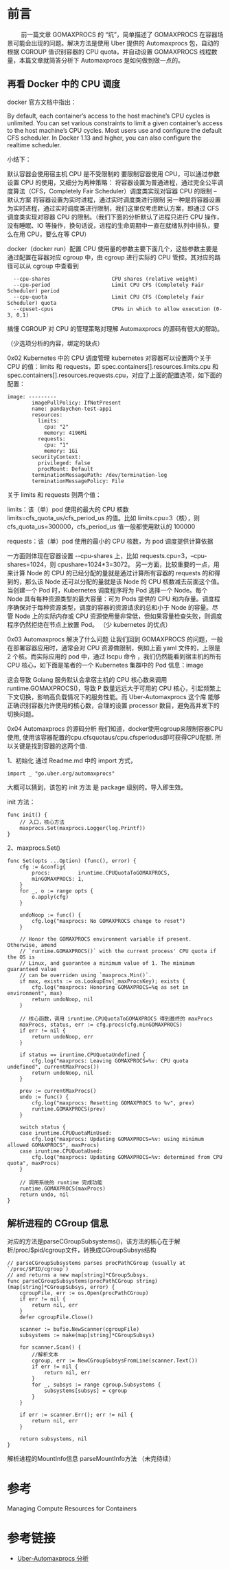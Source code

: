 # 前言
   前一篇文章 GOMAXPROCS 的 “坑”，简单描述了 GOMAXPROCS 在容器场景可能会出现的问题。解决方法是使用 Uber 提供的 Automaxprocs 包，自动的根据 CGROUP 值识别容器的 CPU quota，并自动设置 GOMAXPROCS 线程数量，本篇文章就简答分析下 Automaxprocs 是如何做到做一点的。

## 再看 Docker 中的 CPU 调度

docker 官方文档中指出：

By default, each container’s access to the host machine’s CPU cycles is unlimited. You can set various constraints to limit a given container’s access to the host machine’s CPU cycles. Most users use and configure the default CFS scheduler. In Docker 1.13 and higher, you can also configure the realtime scheduler.

小结下：

默认容器会使用宿主机 CPU 是不受限制的
要限制容器使用 CPU，可以通过参数设置 CPU 的使用，又细分为两种策略：
将容器设置为普通进程，通过完全公平调度算法（CFS，Completely Fair Scheduler）调度类实现对容器 CPU 的限制 – 默认方案
将容器设置为实时进程，通过实时调度类进行限制
另一种是将容器设置为实时进程，通过实时调度类进行限制，我们这里仅考虑默认方案，即通过 CFS 调度类实现对容器 CPU 的限制。（我们下面的分析默认了进程只进行 CPU 操作，没有睡眠、IO 等操作，换句话说，进程的生命周期中一直在就绪队列中排队，要么在用 CPU，要么在等 CPU）

docker（docker run）配置 CPU 使用量的参数主要下面几个，这些参数主要是通过配置在容器对应 cgroup 中，由 cgroup 进行实际的 CPU 管控。其对应的路径可以从 cgroup 中查看到
```
  --cpu-shares                    CPU shares (relative weight)
  --cpu-period                    Limit CPU CFS (Completely Fair Scheduler) period
  --cpu-quota                     Limit CPU CFS (Completely Fair Scheduler) quota
  --cpuset-cpus                   CPUs in which to allow execution (0-3, 0,1)
```
搞懂 CGROUP 对 CPU 的管理策略对理解 Automaxprocs 的源码有很大的帮助。

（少选项分析的内容，绑定的缺点）

0x02 Kubernetes 中的 CPU 调度管理
kubernetes 对容器可以设置两个关于 CPU 的值：limits 和 requests，即 spec.containers[].resources.limits.cpu 和 spec.containers[].resources.requests.cpu，对应了上面的配置选项，如下面的配置：
```
image: ---------
        imagePullPolicy: IfNotPresent
        name: pandaychen-test-app1
        resources:
          limits:
            cpu: "2"
            memory: 4196Mi
          requests:
            cpu: "1"
            memory: 1Gi
        securityContext:
          privileged: false
          procMount: Default
        terminationMessagePath: /dev/termination-log
        terminationMessagePolicy: File
```
关于 limits 和 requests 则两个值：

limits：该（单）pod 使用的最大的 CPU 核数 limits=cfs_quota_us/cfs_period_us 的值。比如 limits.cpu=3（核），则 cfs_quota_us=300000，cfs_period_us 值一般都使用默认的 100000

requests：该（单）pod 使用的最小的 CPU 核数，为 pod 调度提供计算依据

一方面则体现在容器设置 --cpu-shares 上，比如 requests.cpu=3，–cpu-shares=1024，则 cpushare=1024*3=3072。
另一方面，比较重要的一点，用来计算 Node 的 CPU 的已经分配的量就是通过计算所有容器的 requests 的和得到的，那么该 Node 还可以分配的量就是该 Node 的 CPU 核数减去前面这个值。当创建一个 Pod 时，Kubernetes 调度程序将为 Pod 选择一个 Node。每个 Node 具有每种资源类型的最大容量：可为 Pods 提供的 CPU 和内存量。调度程序确保对于每种资源类型，调度的容器的资源请求的总和小于 Node 的容量。尽管 Node 上的实际内存或 CPU 资源使用量非常低，但如果容量检查失败，则调度程序仍然拒绝在节点上放置 Pod。
（少 kubernetes 的优点）

0x03 Automaxprocs 解决了什么问题
让我们回到 GOMAXPROCS 的问题，一般在部署容器应用时，通常会对 CPU 资源做限制，例如上面 yaml 文件的，上限是 2 个核。而实际应用的 pod 中，通过 lscpu 命令 ，我们仍然能看到宿主机的所有 CPU 核心，如下面是笔者的一个 Kubernetes 集群中的 Pod 信息：image

这会导致 Golang 服务默认会拿宿主机的 CPU 核心数来调用 runtime.GOMAXPROCS()，导致 P 数量远远大于可用的 CPU 核心，引起频繁上下文切换，影响高负载情况下的服务性能。而 Uber-Automaxprocs 这个库 能够正确识别容器允许使用的核心数，合理的设置 processor 数目，避免高并发下的切换问题。

0x04 Automaxprocs 的源码分析
我们知道，docker使用cgroup来限制容器CPU使用, 使用该容器配置的cpu.cfsquotaus/cpu.cfsperiodus即可获得CPU配额. 所以关键是找到容器的这两个值.

1、初始化
通过 Readme.md 中的 import 方式，
```
import _ "go.uber.org/automaxprocs"
```
大概可以猜到，该包的 init 方法 是 package 级别的。导入即生效。

init 方法：
```
func init() {
	// 入口，核心方法
	maxprocs.Set(maxprocs.Logger(log.Printf))
}
```

2、maxprocs.Set()

```
func Set(opts ...Option) (func(), error) {
	cfg := &config{
		procs:         iruntime.CPUQuotaToGOMAXPROCS,
		minGOMAXPROCS: 1,
	}
	for _, o := range opts {
		o.apply(cfg)
	}

	undoNoop := func() {
		cfg.log("maxprocs: No GOMAXPROCS change to reset")
	}

	// Honor the GOMAXPROCS environment variable if present. Otherwise, amend
	// `runtime.GOMAXPROCS()` with the current process' CPU quota if the OS is
	// Linux, and guarantee a minimum value of 1. The minimum guaranteed value
	// can be overriden using `maxprocs.Min()`.
	if max, exists := os.LookupEnv(_maxProcsKey); exists {
		cfg.log("maxprocs: Honoring GOMAXPROCS=%q as set in environment", max)
		return undoNoop, nil
	}

	// 核心函数，调用 iruntime.CPUQuotaToGOMAXPROCS 得到最终的 maxProcs
	maxProcs, status, err := cfg.procs(cfg.minGOMAXPROCS)
	if err != nil {
		return undoNoop, err
	}

	if status == iruntime.CPUQuotaUndefined {
		cfg.log("maxprocs: Leaving GOMAXPROCS=%v: CPU quota undefined", currentMaxProcs())
		return undoNoop, nil
	}

	prev := currentMaxProcs()
	undo := func() {
		cfg.log("maxprocs: Resetting GOMAXPROCS to %v", prev)
		runtime.GOMAXPROCS(prev)
	}

	switch status {
	case iruntime.CPUQuotaMinUsed:
		cfg.log("maxprocs: Updating GOMAXPROCS=%v: using minimum allowed GOMAXPROCS", maxProcs)
	case iruntime.CPUQuotaUsed:
		cfg.log("maxprocs: Updating GOMAXPROCS=%v: determined from CPU quota", maxProcs)
	}

	// 调用系统的 runtime 完成功能
	runtime.GOMAXPROCS(maxProcs)
	return undo, nil
}
```

## 解析进程的 CGroup 信息
对应的方法是parseCGroupSubsystems()，该方法的核心在于解析/proc/$pid/cgroup文件，转换成CGroupSubsys结构
```
// parseCGroupSubsystems parses procPathCGroup (usually at `/proc/$PID/cgroup`)
// and returns a new map[string]*CGroupSubsys.
func parseCGroupSubsystems(procPathCGroup string) (map[string]*CGroupSubsys, error) {
	cgroupFile, err := os.Open(procPathCGroup)
	if err != nil {
		return nil, err
	}
	defer cgroupFile.Close()

	scanner := bufio.NewScanner(cgroupFile)
	subsystems := make(map[string]*CGroupSubsys)

	for scanner.Scan() {
		//解析文本
		cgroup, err := NewCGroupSubsysFromLine(scanner.Text())
		if err != nil {
			return nil, err
		}
		for _, subsys := range cgroup.Subsystems {
			subsystems[subsys] = cgroup
		}
	}

	if err := scanner.Err(); err != nil {
		return nil, err
	}

	return subsystems, nil
}
```
解析进程的MountInfo信息
parseMountInfo方法 （未完待续）

# 参考

Managing Compute Resources for Containers

# 参考链接

- [Uber-Automaxprocs 分析](https://pandaychen.github.io/2020/02/29/AUTOMAXPROCS-ANALYSIS/)
